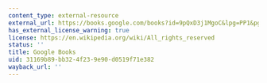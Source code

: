 ```yaml
---
content_type: external-resource
external_url: https://books.google.com/books?id=9pQxD3j1MgoC&lpg=PP1&pg=PT20#v=onepage&q&f=false
has_external_license_warning: true
license: https://en.wikipedia.org/wiki/All_rights_reserved
status: ''
title: Google Books
uid: 31169b89-bb32-4f23-9e90-d0519f71e382
wayback_url: ''
---
```

